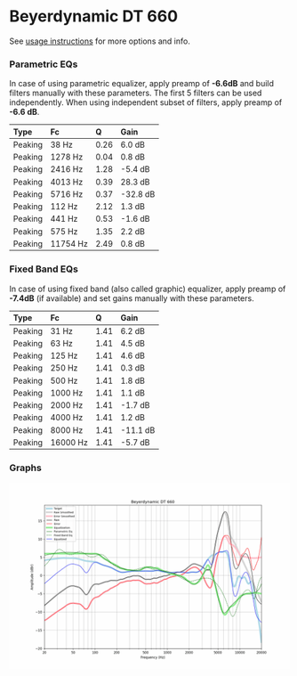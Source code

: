 # Beyerdynamic DT 660
See [usage instructions](https://github.com/jaakkopasanen/AutoEq#usage) for more options and info.

### Parametric EQs
In case of using parametric equalizer, apply preamp of **-6.6dB** and build filters manually
with these parameters. The first 5 filters can be used independently.
When using independent subset of filters, apply preamp of **-6.6 dB**.

| Type    | Fc       |    Q | Gain     |
|:--------|:---------|:-----|:---------|
| Peaking | 38 Hz    | 0.26 | 6.0 dB   |
| Peaking | 1278 Hz  | 0.04 | 0.8 dB   |
| Peaking | 2416 Hz  | 1.28 | -5.4 dB  |
| Peaking | 4013 Hz  | 0.39 | 28.3 dB  |
| Peaking | 5716 Hz  | 0.37 | -32.8 dB |
| Peaking | 112 Hz   | 2.12 | 1.3 dB   |
| Peaking | 441 Hz   | 0.53 | -1.6 dB  |
| Peaking | 575 Hz   | 1.35 | 2.2 dB   |
| Peaking | 11754 Hz | 2.49 | 0.8 dB   |

### Fixed Band EQs
In case of using fixed band (also called graphic) equalizer, apply preamp of **-7.4dB**
(if available) and set gains manually with these parameters.

| Type    | Fc       |    Q | Gain     |
|:--------|:---------|:-----|:---------|
| Peaking | 31 Hz    | 1.41 | 6.2 dB   |
| Peaking | 63 Hz    | 1.41 | 4.5 dB   |
| Peaking | 125 Hz   | 1.41 | 4.6 dB   |
| Peaking | 250 Hz   | 1.41 | 0.3 dB   |
| Peaking | 500 Hz   | 1.41 | 1.8 dB   |
| Peaking | 1000 Hz  | 1.41 | 1.1 dB   |
| Peaking | 2000 Hz  | 1.41 | -1.7 dB  |
| Peaking | 4000 Hz  | 1.41 | 1.2 dB   |
| Peaking | 8000 Hz  | 1.41 | -11.1 dB |
| Peaking | 16000 Hz | 1.41 | -5.7 dB  |

### Graphs
![](./Beyerdynamic%20DT%20660.png)